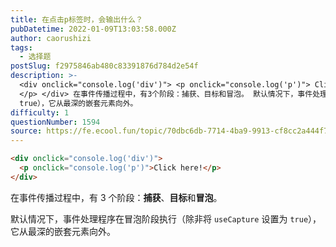 ```yaml
---
title: 在点击p标签时，会输出什么？
pubDatetime: 2022-01-09T13:03:58.000Z
author: caorushizi
tags:
  - 选择题
postSlug: f2975846ab480c83391876d784d2e54f
description: >-
  <div onclick="console.log('div')"> <p onclick="console.log('p')"> Click here!
  </p> </div> 在事件传播过程中，有3个阶段：捕获、目标和冒泡。 默认情况下，事件处理程序在冒泡阶段执行（除非将 useCapture 设置为
  true），它从最深的嵌套元素向外。
difficulty: 1
questionNumber: 1594
source: https://fe.ecool.fun/topic/70dbc6db-7714-4ba9-9913-cf8cc2a444f7
---
```


```html
<div onclick="console.log('div')">
  <p onclick="console.log('p')">Click here!</p>
</div>
```

在事件传播过程中，有 3 个阶段：**捕获**、**目标**和**冒泡**。

默认情况下，事件处理程序在冒泡阶段执行（除非将 `useCapture` 设置为 `true`），它从最深的嵌套元素向外。
